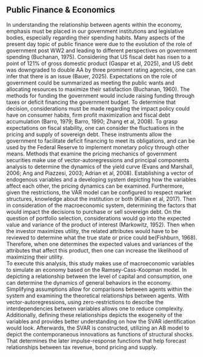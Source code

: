 ## Public Finance & Economics

In understanding the relationship between agents within the economy, emphasis must be placed in our government institutions and legislative bodies, especially regarding their spending habits. Many aspects of the present day topic of  public finance were due to the evolution of the role of government post WW2 and leading to different perspectives on government spending (Buchanan, 1975). Considering that US fiscal debt has risen to a point of 121% of gross domestic product (Gaspar et al, 2025), and US debt was downgraded to double AA by three prominent rating agencies, one can infer that there is an issue (Bauer, 2025). Expectations on the role of government could be summarized as meeting the public wants and allocating resources to maximize their satisfaction (Buchanan, 1960). The methods for funding the government would include raising funding through taxes or deficit financing the government budget. To determine that decision, considerations must be made regarding the impact policy could have on consumer habits, firm profit maximization and fiscal debt accumulation (Barro, 1979; Barro, 1990; Zhang et al, 2008). To grasp expectations on fiscal stability, one can consider the fluctuations in the pricing and supply of sovereign debt. These instruments allow the government to facilitate deficit financing to meet its obligations, and can be used by the Federal Reserve to implement monetary policy through other means.
Methods that examine the pricing mechanics of government securities make use of vector-autoregressions and principal components analysis to determine the dynamics of the yield curve (Evans and Marshall, 2006; Ang and Piazzesi, 2003; Adrian et al, 2008). Establishing a vector of endogenous variables and a developing system depicting how the variables affect each other, the pricing dynamics can be examined. Furthermore, given the restrictions, the VAR model can be configured to respect market structures, knowledge about the institution or both (Killian et al, 2017). Then in consideration of the macroeconomic system, determining the factors that would impact the decisions to purchase or sell sovereign debt. On the question of portfolio selection, considerations would go into the expected value and variance of the product of interest (Markowitz, 1952). Then when the investor maximizes utility, the related attributes would have to be reviewed to determine what the true state or price could be(Fishburn, 1968). Therefore, when one determines the expected values and variances of the attributes that affect this product, then one can increase the likelihood of maximizing their utility.   
To execute this analysis, this study makes use of macroeconomic variables to simulate an economy based on the Ramsey-Cass-Koopman model. In depicting a relationship between the level of capital and consumption, one can determine the dynamics of general behaviors in the economy. Simplifying assumptions allow for comparisons between agents within the system and examining the theoretical relationships between agents. With vector-autoregressions, using zero-restrictions to describe the interdependencies between variables allows one to reduce complexity. Additionally, defining these relationships depicts the exogeneity of the variables and provides better understanding on how the SVAR identification would look. Afterwards, the SVAR is constructed, utilizing an AB model to depict the contemporaneous innovations as functions of structural shocks. That determines the later impulse-response functions that help forecast relationships between tax revenue, bond pricing and supply. 
 




